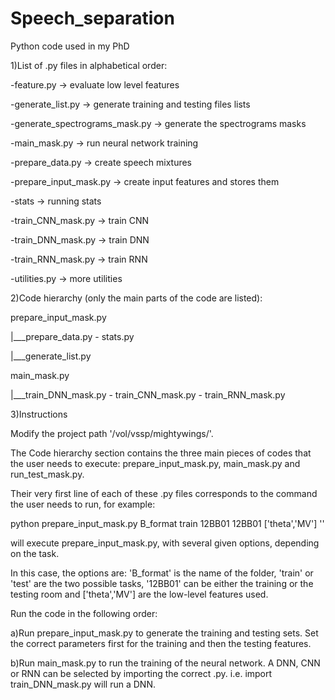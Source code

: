 # Speech_separation
Python code used in my PhD

1)List of .py files in alphabetical order:

-feature.py -> evaluate low level features

-generate_list.py -> generate training and testing files lists

-generate_spectrograms_mask.py -> generate the spectrograms masks

-main_mask.py -> run neural network training

-prepare_data.py -> create speech mixtures

-prepare_input_mask.py -> create input features and stores them

-stats -> running stats

-train_CNN_mask.py -> train CNN

-train_DNN_mask.py -> train DNN

-train_RNN_mask.py -> train RNN

-utilities.py -> more utilities




2)Code hierarchy (only the main parts of the code are listed):

prepare_input_mask.py

 |___prepare_data.py - stats.py
 
 |___generate_list.py
      

main_mask.py

 |___train_DNN_mask.py - train_CNN_mask.py - train_RNN_mask.py




3)Instructions

Modify the project path '/vol/vssp/mightywings/'.

The Code hierarchy section contains the three main pieces of codes that the user needs to execute: prepare_input_mask.py, main_mask.py and run_test_mask.py. 

Their very first line of each of these .py files corresponds to the command the user needs to run, for example:

python prepare_input_mask.py B_format train 12BB01 12BB01 ['theta','MV'] ''

will execute prepare_input_mask.py, with several given options, depending on the task. 

In this case, the options are: 'B_format' is the name of the folder, 'train' or 'test' are the two possible tasks, '12BB01' can be either the training or the testing room and ['theta','MV'] are the low-level features used.


Run the code in the following order:

a)Run prepare_input_mask.py to generate the training and testing sets. Set the correct parameters first for the training and then the testing features.

b)Run main_mask.py to run the training of the neural network. A DNN, CNN or RNN can be selected by importing the correct .py. i.e. import train_DNN_mask.py will run a DNN.

